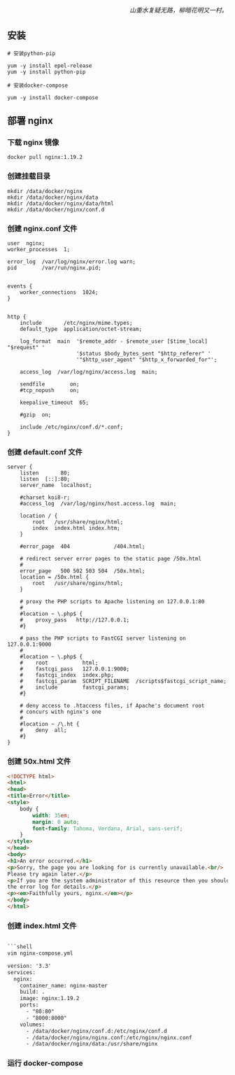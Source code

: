 <h6 align="right">山重水复疑无路，柳暗花明又一村。</h6>

## 安装
```shell
# 安装python-pip

yum -y install epel-release
yum -y install python-pip

# 安装docker-compose

yum -y install docker-compose
```

## 部署 nginx
### 下载 nginx 镜像
```shell
docker pull nginx:1.19.2
```

### 创建挂载目录
```shell
mkdir /data/docker/nginx
mkdir /data/docker/nginx/data
mkdir /data/docker/nginx/data/html
mkdir /data/docker/nginx/conf.d
```

### 创建 nginx.conf 文件
```shell
user  nginx;
worker_processes  1;

error_log  /var/log/nginx/error.log warn;
pid        /var/run/nginx.pid;


events {
    worker_connections  1024;
}


http {
    include       /etc/nginx/mime.types;
    default_type  application/octet-stream;

    log_format  main  '$remote_addr - $remote_user [$time_local] "$request" '
                      '$status $body_bytes_sent "$http_referer" '
                      '"$http_user_agent" "$http_x_forwarded_for"';

    access_log  /var/log/nginx/access.log  main;

    sendfile        on;
    #tcp_nopush     on;

    keepalive_timeout  65;

    #gzip  on;

    include /etc/nginx/conf.d/*.conf;
}
```

### 创建 default.conf 文件
```shell
server {
    listen       80;
    listen  [::]:80;
    server_name  localhost;

    #charset koi8-r;
    #access_log  /var/log/nginx/host.access.log  main;

    location / {
        root   /usr/share/nginx/html;
        index  index.html index.htm;
    }

    #error_page  404              /404.html;

    # redirect server error pages to the static page /50x.html
    #
    error_page   500 502 503 504  /50x.html;
    location = /50x.html {
        root   /usr/share/nginx/html;
    }

    # proxy the PHP scripts to Apache listening on 127.0.0.1:80
    #
    #location ~ \.php$ {
    #    proxy_pass   http://127.0.0.1;
    #}

    # pass the PHP scripts to FastCGI server listening on 127.0.0.1:9000
    #
    #location ~ \.php$ {
    #    root           html;
    #    fastcgi_pass   127.0.0.1:9000;
    #    fastcgi_index  index.php;
    #    fastcgi_param  SCRIPT_FILENAME  /scripts$fastcgi_script_name;
    #    include        fastcgi_params;
    #}

    # deny access to .htaccess files, if Apache's document root
    # concurs with nginx's one
    #
    #location ~ /\.ht {
    #    deny  all;
    #}
}
```

### 创建 50x.html 文件
```html
<!DOCTYPE html>
<html>
<head>
<title>Error</title>
<style>
    body {
        width: 35em;
        margin: 0 auto;
        font-family: Tahoma, Verdana, Arial, sans-serif;
    }
</style>
</head>
<body>
<h1>An error occurred.</h1>
<p>Sorry, the page you are looking for is currently unavailable.<br/>
Please try again later.</p>
<p>If you are the system administrator of this resource then you should check
the error log for details.</p>
<p><em>Faithfully yours, nginx.</em></p>
</body>
</html>
```

### 创建 index.html 文件
```html

```shell
vim nginx-compose.yml

version: '3.3'
services:
  nginx:
    container_name: nginx-master
    build: .
    image: nginx:1.19.2
    ports:
      - "80:80"
      - "8000:8000"
    volumes:
      - /data/docker/nginx/conf.d:/etc/nginx/conf.d
      - /data/docker/nginx/nginx.conf:/etc/nginx/nginx.conf
      - /data/docker/nginx/data:/usr/share/nginx
```

### 运行 docker-compose
```shell